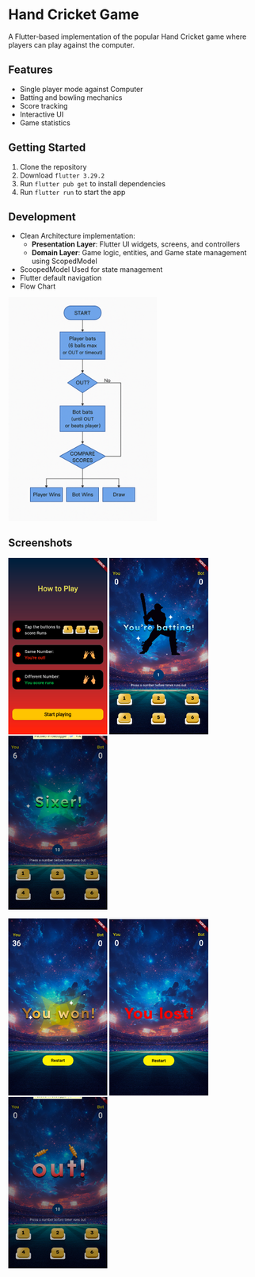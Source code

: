 # Hand Cricket Game

A Flutter-based implementation of the popular Hand Cricket game where players can play against the computer.


## Features

- Single player mode against Computer
- Batting and bowling mechanics
- Score tracking
- Interactive UI
- Game statistics

## Getting Started

1. Clone the repository
2. Download `flutter 3.29.2`
2. Run `flutter pub get` to install dependencies
3. Run `flutter run` to start the app

## Development

* Clean Architecture implementation:
  - **Presentation Layer**: Flutter UI widgets, screens, and controllers
  - **Domain Layer**: Game logic, entities, and Game state management using ScopedModel
* ScoopedModel Used for state management
* Flutter default navigation
* Flow Chart
 <img src="screenshots/flow.png" width="300" />



## Screenshots

<p float="left">
  <img src="screenshots/instructions.png" width="200" />
  <img src="screenshots/batting.png" width="200" />
  <img src="screenshots/six.png" width="200" />
</p>

<p float="left">
  <img src="screenshots/won.png" width="200" />
  <img src="screenshots/lost.png" width="200" />
  <img src="screenshots/out.png" width="200" />
</p>

